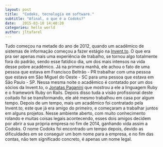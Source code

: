 ```yaml
---
layout: post
title:  "Codoks, tecnologia em software."
subtitle: "Afinal, o que é a Codoks?"
date:   2015-03-10 14:40:20
categories: hello world
author: jltafarel
---
```


Tudo começou na metade do ano de 2012, quando um acadêmico de sistemas de informação começou a fazer estágio na [Invent.to][inventto].
O que era pra ser apenas mais uma experiência de trabalho, se tornou algo totalmente fora do padrão, sendo esse fatídico dia, um dos mais
intensos na vida desse pobre acadêmico. Já na primeira manhã, ele achou o fato de uma pessoa que estava em Francisco Beltrão - PR trabalhar
com uma pessoa que estava em São Miguel do Oeste - SC para uma pessoa que estava em São Paulo - SP. Nessa mesma noite o acadêmico é contatado
por um dos sócios da Invent.to, o [Jonatas Paganini][ideiame] que mostrou a ele a linguagem Ruby e o framework Ruby on Rails. Depois disso
tuda a visão profissional deste coitado foi se transformando, ele até mesmo trabalhou em casa por algum tempo. Depois de um tempo, mais um acadêmico
foi contratado pela Invent.to, este que já era amigo do primeiro, e começaram a trabalhar juntos em alguns projetos. Nesse ambiente aberto,
com muito conhecimento rolando e muitas coisas legais acontecendo, esses dois amigos decidem por abrir a sua própria empresa no fim de 2014, ganhando
vida assim a Codoks. O nome Codoks foi encontrado um tempo depois, devido as dificuldades em se conseguir um bom nome para a empresa, e no fim das contas,
não tem significado concreto, é apenas um nome legal.

[inventto]: http://invent.to
[ideiame]: http://ideia.me
